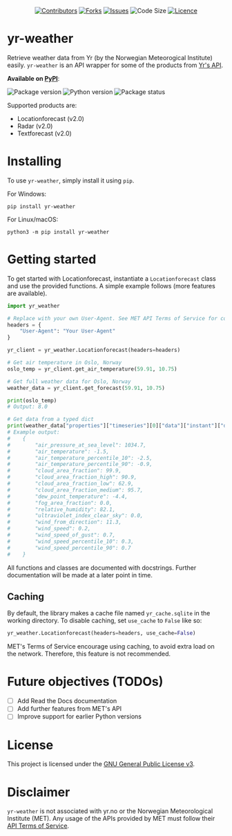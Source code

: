 <div align="center">

<a href="https://github.com/ZeroWave022/yr-weather/graphs/contributors">![Contributors](https://img.shields.io/github/contributors/ZeroWave022/yr-weather)</a>
<a href="https://github.com/ZeroWave022/yr-weather/network/members">![Forks](https://img.shields.io/github/forks/ZeroWave022/yr-weather)</a>
<a href="https://github.com/ZeroWave022/yr-weather/issues">![Issues](https://img.shields.io/github/issues/ZeroWave022/yr-weather)</a>
<a>![Code Size](https://img.shields.io/github/languages/code-size/ZeroWave022/yr-weather)</a>
<a href="https://github.com/ZeroWave022/yr-weather/blob/main/LICENSE">![Licence](https://img.shields.io/github/license/ZeroWave022/yr-weather)</a>

</div>

# yr-weather
Retrieve weather data from Yr (by the Norwegian Meteorogical Institute) easily.
`yr-weather` is an API wrapper for some of the products from [Yr's API](https://api.met.no/).

**Available on [PyPI](https://pypi.org/project/yr-weather)**:

![Package version](https://img.shields.io/pypi/v/yr-weather)
![Python version](https://img.shields.io/pypi/pyversions/yr-weather)
![Package status](https://img.shields.io/pypi/status/yr-weather)

Supported products are:
- Locationforecast (v2.0)
- Radar (v2.0)
- Textforecast (v2.0)

# Installing
To use `yr-weather`, simply install it using `pip`.

For Windows:
```
pip install yr-weather
```

For Linux/macOS:
```
python3 -m pip install yr-weather
```

# Getting started
To get started with Locationforecast, instantiate a `Locationforecast` class and use the provided functions.
A simple example follows (more features are available).
```py
import yr_weather

# Replace with your own User-Agent. See MET API Terms of Service for correct User-Agents.
headers = {
    "User-Agent": "Your User-Agent"
}

yr_client = yr_weather.Locationforecast(headers=headers)

# Get air temperature in Oslo, Norway
oslo_temp = yr_client.get_air_temperature(59.91, 10.75)

# Get full weather data for Oslo, Norway
weather_data = yr_client.get_forecast(59.91, 10.75)

print(oslo_temp)
# Output: 8.0

# Get data from a typed dict
print(weather_data["properties"]["timeseries"][0]["data"]["instant"]["details"])
# Example output:
#    {
#        "air_pressure_at_sea_level": 1034.7,  
#        "air_temperature": -1.5,
#        "air_temperature_percentile_10": -2.5,
#        "air_temperature_percentile_90": -0.9,
#        "cloud_area_fraction": 99.9,
#        "cloud_area_fraction_high": 90.9,     
#        "cloud_area_fraction_low": 62.9,      
#        "cloud_area_fraction_medium": 95.7,   
#        "dew_point_temperature": -4.4,        
#        "fog_area_fraction": 0.0,
#        "relative_humidity": 82.1,
#        "ultraviolet_index_clear_sky": 0.0,
#        "wind_from_direction": 11.3,
#        "wind_speed": 0.2,
#        "wind_speed_of_gust": 0.7,
#        "wind_speed_percentile_10": 0.3,
#        "wind_speed_percentile_90": 0.7
#    }
```

All functions and classes are documented with docstrings.
Further documentation will be made at a later point in time.

## Caching
By default, the library makes a cache file named `yr_cache.sqlite` in the working directory.
To disable caching, set `use_cache` to `False` like so:
```py
yr_weather.Locationforecast(headers=headers, use_cache=False)
```
MET's Terms of Service encourage using caching, to avoid extra load on the network. Therefore, this feature is not recommended.

# Future objectives (TODOs)
- [ ] Add Read the Docs documentation
- [ ] Add further features from MET's API
- [ ] Improve support for earlier Python versions

# License
This project is licensed under the [GNU General Public License v3](https://github.com/ZeroWave022/yr-weather/blob/main/LICENSE).

# Disclaimer
`yr-weather` is not associated with yr.no or the Norwegian Meteorological Institute (MET).
Any usage of the APIs provided by MET must follow their [API Terms of Service](https://api.met.no/doc/TermsOfService).
